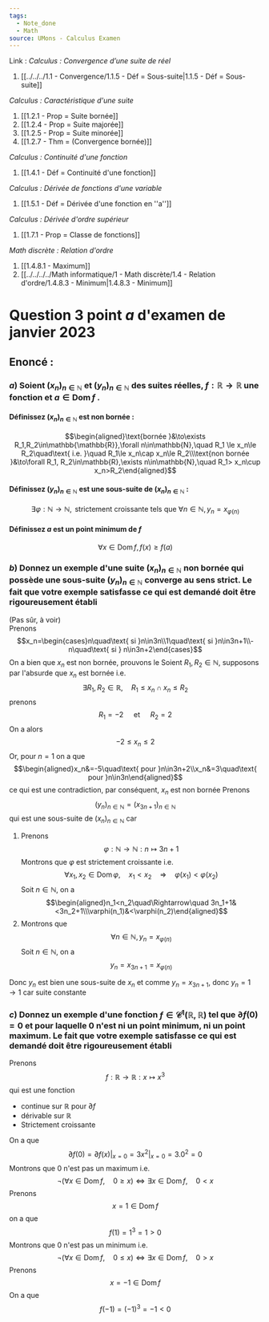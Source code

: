 ```yaml
---
tags:
  - Note_done
  - Math
source: UMons - Calculus Examen
---
```


Link :
_Calculus : Convergence d’une suite de réel_
1. [[../../../1.1 - Convergence/1.1.5 - Déf = Sous-suite|1.1.5 - Déf = Sous-suite]]

_Calculus : Caractéristique d'une suite_
1. [[1.2.1 - Prop = Suite bornée]]
2. [[1.2.4 - Prop = Suite majorée]]
3. [[1.2.5 - Prop = Suite minorée]]
4. [[1.2.7 - Thm = (Convergence bornée)]]

_Calculus : Continuité d'une fonction_
1. [[1.4.1 - Déf = Continuité d'une fonction]]

_Calculus : Dérivée de fonctions d'une variable_
1. [[1.5.1 - Déf = Dérivée d'une fonction en ''a'']]

_Calculus : Dérivée d'ordre supérieur_
1. [[1.7.1 - Prop = Classe de fonctions]]

_Math discrète : Relation d'ordre_
1. [[1.4.8.1 - Maximum]]
1. [[../../../../Math informatique/1 - Math discrète/1.4 - Relation d'ordre/1.4.8.3 - Minimum|1.4.8.3 - Minimum]]
# Question 3 point $a$ d'examen de janvier 2023
## Enoncé :
### $a$) Soient $(x_n)_{n∈\mathbb{N}}$ et $(y_n)_{n∈\mathbb{N}}$ des suites réelles, $f : \mathbb{R} → \mathbb{R}$ une fonction et $a ∈ \operatorname{Dom} f$ . 
#### Définissez $(x_n)_{n∈\mathbb{N}}$ est non bornée : 
$$\begin{aligned}\text{bornée }&\to\exists R_1,R_2\in\mathbb{\mathbb{R}},\forall n\in\mathbb{N},\quad R_1 \le x_n\le R_2\quad\text{ i.e. }\quad R_1\le x_n\cap x_n\le R_2\\\text{non bornée }&\to\forall R_1, R_2\in\mathbb{R},\exists n\in\mathbb{N},\quad R_1>  x_n\cup x_n>R_2\end{aligned}$$
#### Définissez $(y_n)_{n∈\mathbb{N}}$ est une sous-suite de $(x_n)_{n∈\mathbb{N}}$ :
$$\exists\varphi:\mathbb{N}\to\mathbb{N}, \text{ strictement croissante  tels que }\forall n\in\mathbb{N}, y_n=x_{\varphi(n)}$$
#### Définissez $a$ est un point minimum de $f$
$$\forall x\in\operatorname{Dom}f, f(x)\ge f(a)$$
### $b)$ Donnez un exemple d'une suite $(x_n)_{n\in\mathbb{N}}$ non bornée qui possède une sous-suite $(y_n)_{n\in\mathbb{N}}$ converge au sens strict. Le fait que votre exemple satisfasse ce qui est demandé doit être rigoureusement établi
(Pas sûr, à voir)
\
Prenons $$x_n=\begin{cases}n\quad\text{ si }n\in3n\\1\quad\text{ si }n\in3n+1\\-n\quad\text{ si } n\in3n+2\end{cases}$$ On a bien que $x_n$ est non bornée, prouvons le
Soient $R_1,R_2\in\mathbb{N}$, supposons par l'absurde que $x_n$ est bornée i.e. $$\exists R_1,R_2\in\mathbb{R},\quad R_1\le x_n\cap x_n\le R_2$$ prenons $$R_1=-2\quad\text{ et }\quad R_2=2$$ On a alors $$-2\le x_n\le 2$$ Or, pour $n=1$ on a que $$\begin{aligned}x_n&=-5\quad\text{ pour }n\in3n+2\\x_n&=3\quad\text{ pour }n\in3n\end{aligned}$$ ce qui est une contradiction, par conséquent, $x_n$ est non bornée
Prenons $$(y_n)_{n\in\mathbb{N}}=(x_{3n+1})_{n\in\mathbb{N}}$$ qui est une sous-suite de $(x_n)_{n\in\mathbb{N}}$ car
1. Prenons $$\varphi:\mathbb{N}\to\mathbb{N}:n\mapsto3n+1$$Montrons que $\varphi$ est strictement croissante i.e. $$\forall x_1,x_2\in\operatorname{Dom}\varphi,\quad x_1<x_2\quad\Rightarrow\quad \varphi(x_1)<\varphi(x_2)$$ Soit $n\in\mathbb{N}$, on a $$\begin{aligned}n_1<n_2\quad\Rightarrow\quad 3n_1+1&<3n_2+1\\\varphi(n_1)&<\varphi(n_2)\end{aligned}$$
2. Montrons que $$\forall n\in\mathbb{N},y_n=x_{\varphi(n)}$$ Soit $n\in\mathbb{N}$, on a $$y_n=x_{3n+1}=x_{\varphi(n)}$$ 

Donc $y_n$ est bien une sous-suite de $x_n$ et comme $y_n = x_{3n+1}$, donc $y_n=1\to 1$ car suite constante 

### $c$) Donnez un exemple d'une fonction $f\in\mathscr{C}^1(\mathbb{R},\mathbb{R})$ tel que $\partial f(0)=0$ et pour laquelle $0$ n'est ni un point minimum, ni un point maximum. Le fait que votre exemple satisfasse ce qui est demandé doit être rigoureusement établi
Prenons $$f:\mathbb{R}\to\mathbb{R}:x\mapsto x^3$$ qui est une fonction 
- continue sur $\mathbb{R}$ pour $\partial f$ 
- dérivable sur $\mathbb{R}$ 
- Strictement croissante

On a que $$\partial f(0)=\partial f(x)\left.\right|_{x=0}=3x^2\left.\right|_{x=0}=3.0^2= 0$$ Montrons que $0$ n'est pas un maximum i.e. $$\neg(\forall x\in\operatorname{Dom}f,\quad 0\ge x)\iff\exists x\in\operatorname{Dom}f,\quad 0<x$$ Prenons $$x=1\in\operatorname{Dom}f$$ on a que $$f(1)=1^3=1>0$$ Montrons que $0$ n'est pas un minimum i.e. $$\neg(\forall x\in\operatorname{Dom}f,\quad 0\le x)\iff \exists x\in\operatorname{Dom}f,\quad 0>x$$ Prenons $$x=-1\in\operatorname{Dom}f$$ On a que $$f(-1)=(-1)^3=-1<0$$